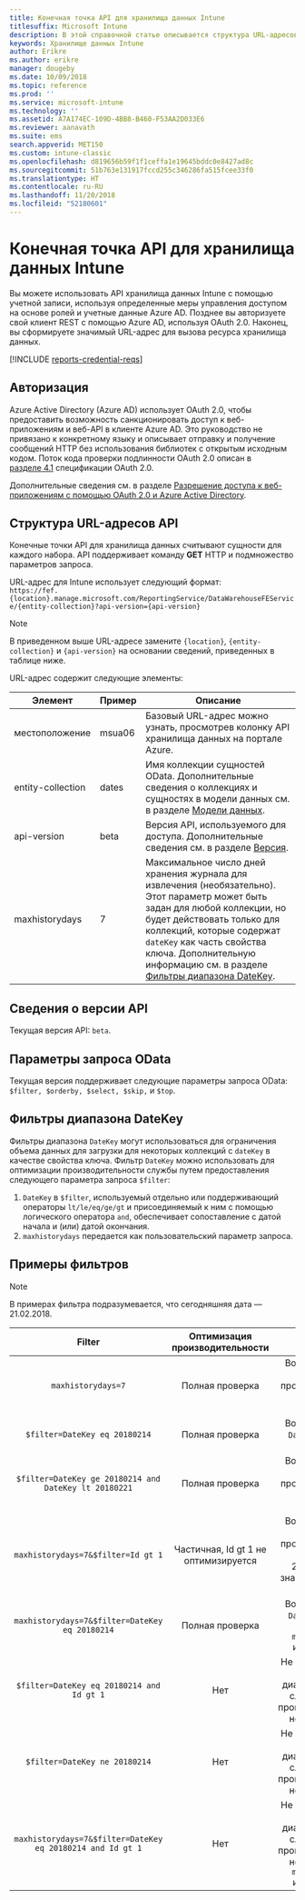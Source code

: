 ```yaml
---
title: Конечная точка API для хранилища данных Intune
titlesuffix: Microsoft Intune
description: В этой справочной статье описывается структура URL-адресов API хранилища данных Intune.
keywords: Хранилище данных Intune
author: Erikre
ms.author: erikre
manager: dougeby
ms.date: 10/09/2018
ms.topic: reference
ms.prod: ''
ms.service: microsoft-intune
ms.technology: ''
ms.assetid: A7A174EC-109D-4BB8-B460-F53AA2D033E6
ms.reviewer: aanavath
ms.suite: ems
search.appverid: MET150
ms.custom: intune-classic
ms.openlocfilehash: d819656b59f1f1ceffa1e19645bddc0e8427ad8c
ms.sourcegitcommit: 51b763e131917fccd255c346286fa515fcee33f0
ms.translationtype: HT
ms.contentlocale: ru-RU
ms.lasthandoff: 11/20/2018
ms.locfileid: "52180601"
---
```

# <a name="intune-data-warehouse-api-endpoint"></a>Конечная точка API для хранилища данных Intune

Вы можете использовать API хранилища данных Intune с помощью учетной записи, используя определенные меры управления доступом на основе ролей и учетные данные Azure AD. Позднее вы авторизуете свой клиент REST с помощью Azure AD, используя OAuth 2.0. Наконец, вы сформируете значимый URL-адрес для вызова ресурса хранилища данных.

[!INCLUDE [reports-credential-reqs](./includes/reports-credential-reqs.md)]

## <a name="authorization"></a>Авторизация

Azure Active Directory (Azure AD) использует OAuth 2.0, чтобы предоставить возможность санкционировать доступ к веб-приложениям и веб-API в клиенте Azure AD. Это руководство не привязано к конкретному языку и описывает отправку и получение сообщений HTTP без использования библиотек с открытым исходным кодом. Поток кода проверки подлинности OAuth 2.0 описан в [разделе 4.1](https://tools.ietf.org/html/rfc6749#section-4.1) спецификации OAuth 2.0.

Дополнительные сведения см. в разделе [Разрешение доступа к веб-приложениям с помощью OAuth 2.0 и Azure Active Directory](https://docs.microsoft.com/azure/active-directory/develop/active-directory-protocols-oauth-code).

## <a name="api-url-structure"></a>Структура URL-адресов API

Конечные точки API для хранилища данных считывают сущности для каждого набора. API поддерживает команду **GET** HTTP и подмножество параметров запроса.

URL-адрес для Intune использует следующий формат:  
`https://fef.{location}.manage.microsoft.com/ReportingService/DataWarehouseFEService/{entity-collection}?api-version={api-version}`

> [!NOTE]
> В приведенном выше URL-адресе замените `{location}`, `{entity-collection}` и `{api-version}` на основании сведений, приведенных в таблице ниже.

URL-адрес содержит следующие элементы:

| Элемент | Пример | Описание |
|-------------------|------------|--------------------------------------------------------------------------------------------------------------------|
| местоположение | msua06 | Базовый URL-адрес можно узнать, просмотрев колонку API хранилища данных на портале Azure. |
| entity-collection | dates | Имя коллекции сущностей OData. Дополнительные сведения о коллекциях и сущностях в модели данных см. в разделе [Модели данных](reports-ref-data-model.md). |
| api-version | beta | Версия API, используемого для доступа. Дополнительные сведения см. в разделе [Версия](#API-version-information). |
| maxhistorydays | 7 | Максимальное число дней хранения журнала для извлечения (необязательно). Этот параметр может быть задан для любой коллекции, но будет действовать только для коллекций, которые содержат `dateKey` как часть свойства ключа. Дополнительную информацию см. в разделе [Фильтры диапазона DateKey](reports-api-url.md#datekey-range-filters). |

## <a name="api-version-information"></a>Сведения о версии API

Текущая версия API: `beta`. 

## <a name="odata-query-options"></a>Параметры запроса OData

Текущая версия поддерживает следующие параметры запроса OData: `$filter, $orderby, $select, $skip,` и `$top`.

## <a name="datekey-range-filters"></a>Фильтры диапазона DateKey

Фильтры диапазона `DateKey` могут использоваться для ограничения объема данных для загрузки для некоторых коллекций с `dateKey` в качестве свойства ключа. Фильтр `DateKey` можно использовать для оптимизации производительности службы путем предоставления следующего параметра запроса `$filter`:

1.  `DateKey` в `$filter`, используемый отдельно или поддерживающий операторы `lt/le/eq/ge/gt` и присоединяемый к ним с помощью логического оператора `and`, обеспечивает сопоставление с датой начала и (или) датой окончания.
2.  `maxhistorydays` передается как пользовательский параметр запроса.<br>

## <a name="filter-examples"></a>Примеры фильтров

> [!NOTE]
> В примерах фильтра подразумевается, что сегодняшняя дата — 21.02.2018.

|                             Filter                             |           Оптимизация производительности           |                                          Описание                                          |
|:--------------------------------------------------------------:|:--------------------------------------------:|:---------------------------------------------------------------------------------------------:|
|    `maxhistorydays=7`                                            |    Полная проверка                                      |    Возврат данных с `DateKey` из промежутка между 20180214 и 20180221.                                     |
|    `$filter=DateKey eq 20180214`                                 |    Полная проверка                                      |    Возврат данных с `DateKey`, равным 20180214.                                                    |
|    `$filter=DateKey ge 20180214 and DateKey lt 20180221`         |    Полная проверка                                      |    Возврат данных с `DateKey` из промежутка между 20180214 и 20180220.                                     |
|    `maxhistorydays=7&$filter=Id gt 1`                            |    Частичная, Id gt 1 не оптимизируется    |    Возврат данных с `DateKey` из промежутка между 20180214 и 20180221 при значении Id больше 1.             |
|    `maxhistorydays=7&$filter=DateKey eq 20180214`                |    Полная проверка                                      |    Возврат данных с `DateKey`, равным 20180214. `maxhistorydays` игнорируется.                            |
|    `$filter=DateKey eq 20180214 and Id gt 1`                     |    Нет                                      |    Не обрабатывается как фильтр диапазона `DateKey`, следовательно, производительность не повышается.                              |
|    `$filter=DateKey ne 20180214`                                 |    Нет                                      |    Не обрабатывается как фильтр диапазона `DateKey`, следовательно, производительность не повышается.                              |
|    `maxhistorydays=7&$filter=DateKey eq 20180214 and Id gt 1`    |    Нет                                      |    Не обрабатывается как фильтр диапазона `DateKey`, следовательно, производительность не повышается. `maxhistorydays` игнорируется.    |
